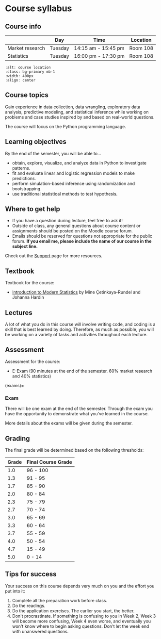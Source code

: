 
# Course syllabus


## Course info

|                   | Day       | Time                  | Location    |
|-----------        |-----------|-------------------    |-------------|
| Market research   | Tuesday   | 14:15 am - 15:45 pm   |  Room 108  |
| Statistics        | Tuesday   | 16:00 pm - 17:30 pm   |  Room 108  |


```{image} ../_static/img/room-108.png
:alt: course location
:class: bg-primary mb-1
:width: 400px
:align: center
``` 


## Course topics

Gain experience in data collection, data wrangling, exploratory data analysis, predictive modeling, and statistical inference while working on problems and case studies inspired by and based on real-world questions. 

The course will focus on the Python programming language.

## Learning objectives

By the end of the semester, you will be able to...

-   obtain, explore, visualize, and analyze data in Python to investigate patterns.
-   fit and evaluate linear and logistic regression models to make predictions.
-   perform simulation-based inference using randomization and bootstrapping.
-   use traditional statistical methods to test hypothesis.


## Where to get help

- If you have a question during lecture, feel free to ask it! 
- Outside of class, any general questions about course content or assignments should be posted on the Moodle course forum.
- Emails should be reserved for questions not appropriate for the public forum. **If you email me, please include the name of our course in the subject line.** 

Check out the [Support](course-support.md) page for more resources.

## Textbook

Textbook for the course:

- [Introduction to Modern Statistics](https://openintro-ims.netlify.app/) by Mine Çetinkaya-Rundel and Johanna Hardin


## Lectures

A lot of what you do in this course will involve writing code, and coding is a skill that is best learned by doing.
Therefore, as much as possible, you will be working on a variety of tasks and activities throughout each lecture.



## Assessment

Assessment for the course: 

<!-- - Optional [application exercises](application-exercises) to obtain 10 bonus points for the exam -->

- E-Exam (90 minutes at the end of the semester. 60% market research and 40% statistics)


<!-- (application-exercises)=
### Application exercises

Parts of some lectures will be dedicated to working on "Application Exercises" (AE). These small exercises will give you an opportunity to practice apply the concepts and code introduced in the readings and lectures. 

AEs should be completed and **submitted individually**.

:::{Note}
AEs are usually due within three days after lecture
:::

The AEs are due within **three days** after the corresponding lecture. For example, AEs from a Tuesday lecture would be due Friday by 11:59 pm ET.

Because these AEs are for practice, they will be graded based on completion. Successful on-time completion of at least 80% of every AE will result in full credit (+10 bouns points in exam).  -->

(exams)=
### Exam

There will be one exam at the end of the semester. Through the exam you have the opportunity to demonstrate what you've learned in the course.

<!-- The exam will focus on the conceptual understanding of the content but will also cover programming topics.   -->

More details about the exams will be given during the semester.


## Grading

The final grade will be determined based on the following thresholds:

|  Grade       | Final Course Grade |
|--------------|--------------------|
| 1.0           | 96 - 100          |
| 1.3           | 91 - 95           |
| 1.7           | 85 - 90           |
| 2.0           | 80 - 84           |
| 2.3           | 75 - 79           |
| 2.7           | 70 - 74           |
| 3.0           | 65 - 69           |
| 3.3           | 60 - 64           |
| 3.7           | 55 - 59           |
| 4.0            | 50 - 54          |
| 4.7           | 15 - 49           |
| 5.0            | 0 - 14           |


## Tips for success

Your success on this course depends very much on you and the effort you put into it:

1.  Complete all the preparation work before class.
1.  Do the readings.
1.  Do the application exercises. The earlier you start, the better. 
1.  Don't procrastinate. If something is confusing to you in Week 2, Week 3 will become more confusing, Week 4 even worse, and eventually you won't know where to begin asking questions. Don't let the week end with unanswered questions. 
